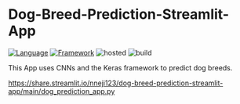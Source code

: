 # Dog-Breed-Prediction-Streamlit-App
[![Language](https://img.shields.io/badge/Python-yellow.svg?style=flat&logo=python&logoColor=white )](https://www.python.org)
[![Framework](https://img.shields.io/badge/Streamlit-red.svg?style=flat&logo=Streamlit&logoColor=white )](http://www.streamlit.com)
![hosted](https://img.shields.io/badge/Streamlit-Cloud-red?style=flat&logo=Streamlit&logoColor=white)
![build](https://img.shields.io/badge/build-passing-brightgreen.svg?style=flat)


This App uses CNNs and the Keras framework to predict dog breeds.

https://share.streamlit.io/nneji123/dog-breed-prediction-streamlit-app/main/dog_prediction_app.py
